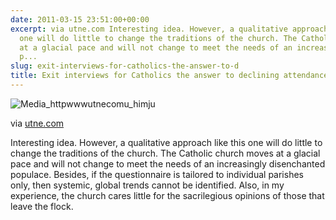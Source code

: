 ```yaml
---
date: 2011-03-15 23:51:00+00:00
excerpt: via utne.com Interesting idea. However, a qualitative approach like this
  one will do little to change the traditions of the church. The Catholic church moves
  at a glacial pace and will not change to meet the needs of an increasingly disenchanted
  p...
slug: exit-interviews-for-catholics-the-answer-to-d
title: Exit interviews for Catholics the answer to declining attendance?
---
```


     

![Media_httpwwwutnecomu_himju](http://wordbitarchives.files.wordpress.com/2013/02/media_httpwwwutnecomu_himju-scaled500.jpg?w=250)

via [utne.com](http://www.utne.com/Spirituality/Exit-Interview-Solution-Catholic-Institutional-Crisis.aspx)

   

Interesting idea. However, a qualitative approach like this one will do little to change the traditions of the church. The Catholic church moves at a glacial pace and will not change to meet the needs of an increasingly disenchanted populace. Besides, if the questionnaire is tailored to individual parishes only, then systemic, global trends cannot be identified. Also, in my experience, the church cares little for the sacrilegious opinions of those that leave the flock.
